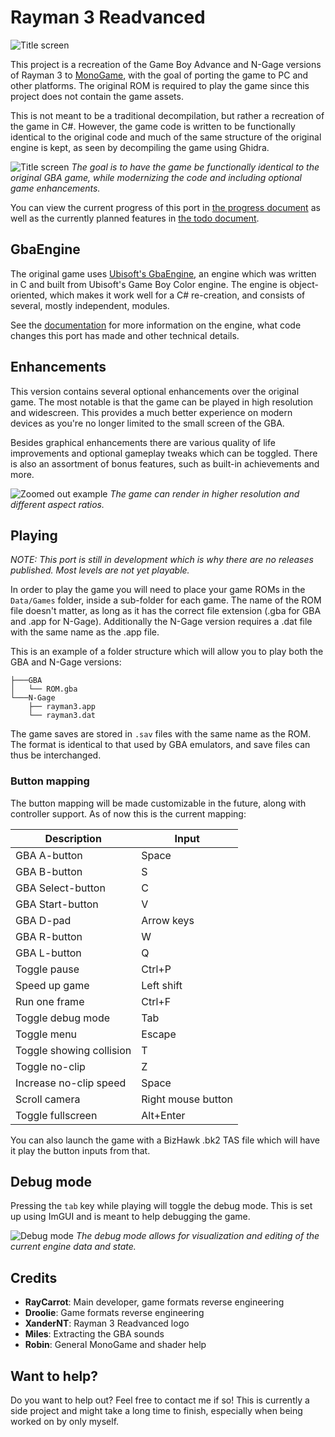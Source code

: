 # Rayman 3 Readvanced
![Title screen](img/logo/rayman_3_readvanced.png)

This project is a recreation of the Game Boy Advance and N-Gage versions of Rayman 3 to [MonoGame](https://monogame.net), with the goal of porting the game to PC and other platforms. The original ROM is required to play the game since this project does not contain the game assets.

This is not meant to be a traditional decompilation, but rather a recreation of the game in C#. However, the game code is written to be functionally identical to the original code and much of the same structure of the original engine is kept, as seen by decompiling the game using Ghidra.

![Title screen](img/screenshots/title_screen.png)
*The goal is to have the game be functionally identical to the original GBA game, while modernizing the code and including optional game enhancements.*

You can view the current progress of this port in [the progress document](PROGRESS.MD) as well as the currently planned features in [the todo document](TODO.MD).

## GbaEngine
The original game uses [Ubisoft's GbaEngine](https://raymanpc.com/wiki/en/GbaEngine), an engine which was written in C and built from Ubisoft's Game Boy Color engine. The engine is object-oriented, which makes it work well for a C# re-creation, and consists of several, mostly independent, modules.

See the [documentation](gbaengine/documentation.md) for more information on the engine, what code changes this port has made and other technical details.

## Enhancements
This version contains several optional enhancements over the original game. The most notable is that the game can be played in high resolution and widescreen. This provides a much better experience on modern devices as you're no longer limited to the small screen of the GBA.

Besides graphical enhancements there are various quality of life improvements and optional gameplay tweaks which can be toggled. There is also an assortment of bonus features, such as built-in achievements and more.

![Zoomed out example](img/screenshots/zoom_out.png)
*The game can render in higher resolution and different aspect ratios.*

## Playing
*NOTE: This port is still in development which is why there are no releases published. Most levels are not yet playable.*

In order to play the game you will need to place your game ROMs in the `Data/Games` folder, inside a sub-folder for each game. The name of the ROM file doesn't matter, as long as it has the correct file extension (.gba for GBA and .app for N-Gage). Additionally the N-Gage version requires a .dat file with the same name as the .app file.

This is an example of a folder structure which will allow you to play both the GBA and N-Gage versions:

```
├───GBA
│   └── ROM.gba
└───N-Gage
    ├── rayman3.app
    └── rayman3.dat
```

The game saves are stored in `.sav` files with the same name as the ROM. The format is identical to that used by GBA emulators, and save files can thus be interchanged.

### Button mapping
The button mapping will be made customizable in the future, along with controller support. As of now this is the current mapping:

| **Description**          | **Input**          |
|--------------------------|--------------------|
| GBA A-button             | Space              |
| GBA B-button             | S                  |
| GBA Select-button        | C                  |
| GBA Start-button         | V                  |
| GBA D-pad                | Arrow keys         |
| GBA R-button             | W                  |
| GBA L-button             | Q                  |
| Toggle pause             | Ctrl+P             |
| Speed up game            | Left shift         |
| Run one frame            | Ctrl+F             |
| Toggle debug mode        | Tab                |
| Toggle menu              | Escape             |
| Toggle showing collision | T                  |
| Toggle no-clip           | Z                  |
| Increase no-clip speed   | Space              |
| Scroll camera            | Right mouse button |
| Toggle fullscreen        | Alt+Enter          |

You can also launch the game with a BizHawk .bk2 TAS file which will have it play the button inputs from that.

## Debug mode
Pressing the `tab` key while playing will toggle the debug mode. This is set up using ImGUI and is meant to help debugging the game.

![Debug mode](img/screenshots/debug_mode.png)
*The debug mode allows for visualization and editing of the current engine data and state.*

## Credits
- **RayCarrot**: Main developer, game formats reverse engineering
- **Droolie**: Game formats reverse engineering
- **XanderNT**: Rayman 3 Readvanced logo
- **Miles**: Extracting the GBA sounds
- **Robin**: General MonoGame and shader help

## Want to help?
Do you want to help out? Feel free to contact me if so! This is currently a side project and might take a long time to finish, especially when being worked on by only myself.